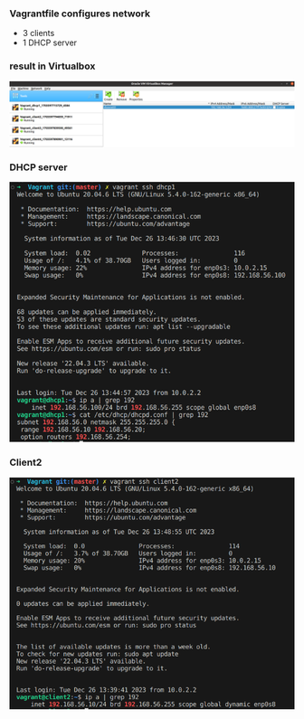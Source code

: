 ### Vagrantfile configures network

- 3 clients
- 1 DHCP server

### result in Virtualbox
![Alt text](<pics/Screenshot from 2023-12-26 15-47-59.png>)

### DHCP server
![Alt text](<pics/Screenshot from 2023-12-26 15-46-59.png>)

### Client2
![Alt text](<pics/Screenshot from 2023-12-26 15-49-15.png>)